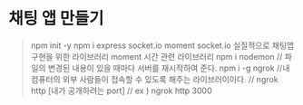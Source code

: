 # 채팅 앱 만들기

> npm init -y
> npm i express socket.io moment
> socket.io 실질적으로 채팅앱 구현을 위한 라이브러리
> moment 시간 관련 라이브러리
> npm i nodemon
> // 파일의 변경된 내용이 있을 때마다 서버를 재시작하여 준다.
> npm i -g ngrok
> //내 컴퓨터의 외부 사람들이 접속할 수 있도록 해주는 라이브러이이다.
> // ngrok http [내가 공개하려는 port]
> // ex ) ngrok http 3000
